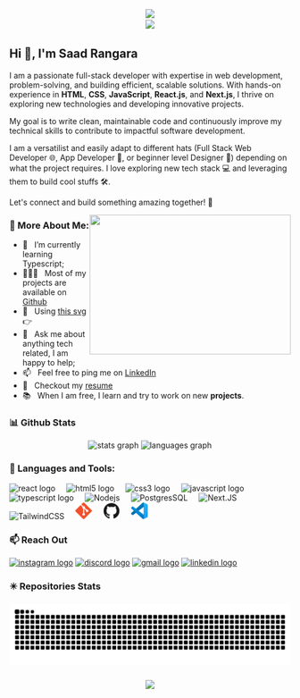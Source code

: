 <div id="header" align="center">
  <img src="https://media2.giphy.com/media/v1.Y2lkPTc5MGI3NjExMmwxaWVzc3o4dGVldHB5cmllNmUyMzcwcXR4dTBlODVzZDAyNG9kbCZlcD12MV9pbnRlcm5hbF9naWZfYnlfaWQmY3Q9dHM/qEqiI3Oq7vBkoE236M/100.webp" width="100"/>
</div>

<div id="header" align="center">
  <img src="https://media.giphy.com/media/M9gbBd9nbDrOTu1Mqx/giphy.gif" width="100"/>
</div>

## Hi 👋, I'm Saad Rangara
I am a passionate full-stack developer with expertise in web development, problem-solving, and building efficient, scalable solutions. With hands-on experience in **HTML**, **CSS**, **JavaScript**, **React.js**, and **Next.js**, I thrive on exploring new technologies and developing innovative projects. 

My goal is to write clean, maintainable code and continuously improve my technical skills to contribute to impactful software development.

I am a versatilist and easily adapt to different hats (Full Stack Web Developer 🌐, App Developer 📱, or beginner level Designer 🎨) depending on what the project requires. I love exploring new tech stack 💻 and leveraging them to build cool stuffs 🛠️. 


Let's connect and build something amazing together! 🚀


<img align="right" height="250" width="360" src="https://img.etimg.com/thumb/msid-84146083,width-1015,height-761,imgsize-638053,resizemode-8/prime/technology-and-startups/booting-up-developer-economy-how-tech-startups-are-helping-coders-build-and-test-software-faster.jpg"  />

### 🧐 More About Me:
- 🌱 &nbsp; I’m currently learning Typescript; 
- 👨🏻‍💻 &nbsp; Most of my projects are available on [Github](https://github.com/saad-rangara?tab=repositories)
- 🎨 &nbsp; Using [this svg](https://img.etimg.com/thumb/msid-84146083,width-1015,height-761,imgsize-638053,resizemode-8/prime/technology-and-startups/booting-up-developer-economy-how-tech-startups-are-helping-coders-build-and-test-software-faster.jpg) 👉
- 💬 &nbsp; Ask me about anything tech related, I am happy to help;
- 📫 &nbsp; Feel free to ping me on [LinkedIn](https://www.linkedin.com/in/saad-rangara/)
- 📝 &nbsp; Checkout my [resume](https://drive.google.com/file/d/0B7H1y8hpx_aESVFUcmxoV1RfbzFPNmE4MEJLNWgyYUZ1aGtF/view?usp=sharing&resourcekey=0-TO6CLS3fbHslu2jeZhMT5g)
- 📚 &nbsp; When I am free, I learn and try to work on new **projects**.

  
### 📊 Github Stats

<div align="center">
  <img src="https://github-readme-stats.vercel.app/api?username=saad-rangara&hide_title=false&hide_rank=false&show_icons=true&include_all_commits=true&count_private=true&disable_animations=false&theme=dracula&locale=en&hide_border=false" height="150" alt="stats graph"  />
  <img src="https://github-readme-stats.vercel.app/api/top-langs?username=saad-rangara&locale=en&hide_title=false&layout=compact&card_width=320&langs_count=5&theme=dracula&hide_border=false" height="150" alt="languages graph"  />
</div>

### 🔨 Languages and Tools:

<div align="left">
  <img src="https://cdn.jsdelivr.net/gh/devicons/devicon/icons/react/react-original.svg" height="30" alt="react logo"  />
  <img width="12" />
  <img src="https://cdn.jsdelivr.net/gh/devicons/devicon/icons/html5/html5-original.svg" height="30" alt="html5 logo"  />
  <img width="12" />
  <img src="https://cdn.jsdelivr.net/gh/devicons/devicon/icons/css3/css3-original.svg" height="30" alt="css3 logo"  />
  <img width="12" />
  <img src="https://cdn.jsdelivr.net/gh/devicons/devicon/icons/javascript/javascript-original.svg" height="30" alt="javascript logo"  />
  <img width="12" />
  <img src="https://cdn.jsdelivr.net/gh/devicons/devicon/icons/typescript/typescript-original.svg" height="30" alt="typescript logo"  />
  <img width="12" />
  <img src="https://www.vectorlogo.zone/logos/nodejs/nodejs-icon.svg" alt="Nodejs" height="30"/>
  <img width="12" />
  <img src="https://www.vectorlogo.zone/logos/postgresql/postgresql-icon.svg" alt="PostgresSQL" height="30" />
  <img width="12" />
  <img src="https://www.vectorlogo.zone/logos/nextjs/nextjs-icon.svg" alt="Next.JS" height="30" />
  <img width="12" />
  <img src="https://www.vectorlogo.zone/logos/tailwindcss/tailwindcss-icon.svg" alt="TailwindCSS" height="30" />
  <img width="12" />
  <img src="https://github.com/devicons/devicon/blob/v2.16.0/icons/git/git-original.svg" alt="TailwindCSS" height="30" />
  <img width="12" />
  <img src="https://github.com/devicons/devicon/blob/v2.16.0/icons/github/github-original.svg" alt="TailwindCSS" height="30" />
  <img width="12" />
  <img src="https://github.com/devicons/devicon/blob/v2.16.0/icons/vscode/vscode-original.svg" alt="TailwindCSS" height="30" />
  <img width="12" />
</div>

### :mailbox: Reach Out

<div align="left">
  <a href="https://www.instagram.com/saad_rangara/">
  <img src="https://img.shields.io/static/v1?message=Instagram&logo=instagram&label=&color=E4405F&logoColor=white&labelColor=&style=for-the-badge" height="35" alt="instagram logo"  /></a>
  <a href="https://discord.com/channels/saad.rangara">
  <img src="https://img.shields.io/static/v1?message=Discord&logo=discord&label=&color=7289DA&logoColor=white&labelColor=&style=for-the-badge" height="35" alt="discord logo"  /></a>
  <a href="mailto:rangarasaad@gmail.com">
  <img src="https://img.shields.io/static/v1?message=Gmail&logo=gmail&label=&color=D14836&logoColor=white&labelColor=&style=for-the-badge" height="35" alt="gmail logo"  /></a>
  <a href="https://www.linkedin.com/in/saad-rangara/">
  <img src="https://img.shields.io/static/v1?message=LinkedIn&logo=linkedin&label=&color=0077B5&logoColor=white&labelColor=&style=for-the-badge" height="35" alt="linkedin logo"  /></a>
</div>
<!-- <img src="https://komarev.com/ghpvc/?username=saad-rangara&style=flat-square&color=blue" alt=""/> -->

### :eight_pointed_black_star: Repositories Stats
<img src="https://raw.githubusercontent.com/saad-rangara/saad-rangara/output/snake.svg" alt="Snake animation" />

###

<div align="center">
  <img src="https://profile-counter.glitch.me/saad-rangara/count.svg?"  />
</div>

###

